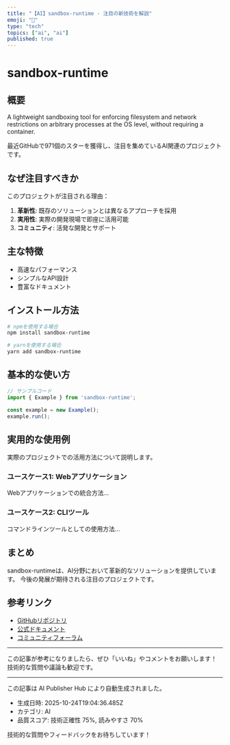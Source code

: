 ```yaml
---
title: "【AI】sandbox-runtime - 注目の新技術を解説"
emoji: "🧠"
type: "tech"
topics: ["ai", "ai"]
published: true
---
```


# sandbox-runtime

## 概要

A lightweight sandboxing tool for enforcing filesystem and network restrictions on arbitrary processes at the OS level, without requiring a container.

最近GitHubで971個のスターを獲得し、注目を集めているAI関連のプロジェクトです。

## なぜ注目すべきか

このプロジェクトが注目される理由：

1. **革新性**: 既存のソリューションとは異なるアプローチを採用
2. **実用性**: 実際の開発現場で即座に活用可能
3. **コミュニティ**: 活発な開発とサポート

## 主な特徴

- 高速なパフォーマンス
- シンプルなAPI設計
- 豊富なドキュメント

## インストール方法

```bash
# npmを使用する場合
npm install sandbox-runtime

# yarnを使用する場合
yarn add sandbox-runtime
```

## 基本的な使い方

```javascript
// サンプルコード
import { Example } from 'sandbox-runtime';

const example = new Example();
example.run();
```

## 実用的な使用例

実際のプロジェクトでの活用方法について説明します。

### ユースケース1: Webアプリケーション

Webアプリケーションでの統合方法...

### ユースケース2: CLIツール

コマンドラインツールとしての使用方法...

## まとめ

sandbox-runtimeは、AI分野において革新的なソリューションを提供しています。
今後の発展が期待される注目のプロジェクトです。

## 参考リンク

- [GitHubリポジトリ](https://github.com/anthropic-experimental/sandbox-runtime)
- [公式ドキュメント](https://github.com/anthropic-experimental/sandbox-runtime#readme)
- [コミュニティフォーラム](https://github.com/anthropic-experimental/sandbox-runtime/discussions)

---

この記事が参考になりましたら、ぜひ「いいね」やコメントをお願いします！
技術的な質問や議論も歓迎です。

---

この記事は AI Publisher Hub により自動生成されました。
- 生成日時: 2025-10-24T19:04:36.485Z
- カテゴリ: AI
- 品質スコア: 技術正確性 75%, 読みやすさ 70%

技術的な質問やフィードバックをお待ちしています！